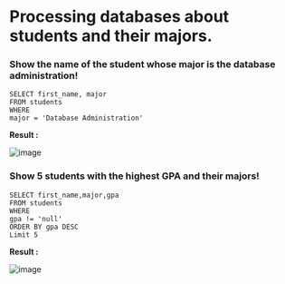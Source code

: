 # Processing databases about students and their majors.

### Show the name of the student whose major is the database administration!
```
SELECT first_name, major
FROM students
WHERE 
major = 'Database Administration'

```
<strong> Result : </strong>

![image](https://user-images.githubusercontent.com/112471006/200624676-291c549e-7e68-497a-9dd4-c11fd1c6552e.png)

### Show 5 students with the highest GPA and their majors!
```
SELECT first_name,major,gpa
FROM students
WHERE
gpa != 'null'
ORDER BY gpa DESC
Limit 5 

```

<strong> Result : </strong>

![image](https://user-images.githubusercontent.com/112471006/200626998-a91f1eda-6194-469f-8d2b-6ac2988349ef.png)
